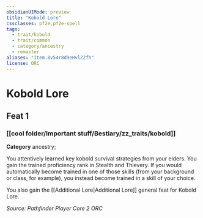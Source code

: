 ```yaml
---
obsidianUIMode: preview
title: "Kobold Lore"
cssclasses: pf2e,pf2e-spell
tags:
  - trait/kobold
  - trait/common
  - category/ancestry
  - remaster
aliases: "Item.8v54r8d9eHvlZZfh"
license: ORC
---
```

# Kobold Lore
## Feat 1
### [[cool folder/Important stuff/Bestiary/zz_traits/kobold]]

**Category** ancestry; 




You attentively learned key kobold survival strategies from your elders. You gain the trained proficiency rank in Stealth and Thievery. If you would automatically become trained in one of those skills (from your background or class, for example), you instead become trained in a skill of your choice.

You also gain the [[Additional Lore|Additional Lore]] general feat for Kobold Lore.

*Source: Pathfinder Player Core 2*
*ORC*